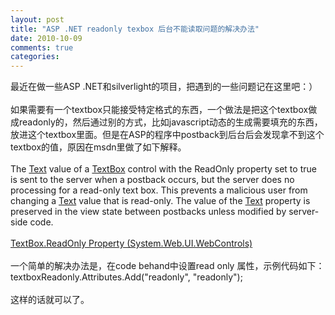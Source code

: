 ```yaml
---
layout: post
title: "ASP .NET readonly texbox 后台不能读取问题的解决办法"
date: 2010-10-09
comments: true
categories: 
---
```

最近在做一些ASP .NET和silverlight的项目，把遇到的一些问题记在这里吧：）<br /><br />如果需要有一个textbox只能接受特定格式的东西，一个做法是把这个textbox做成readonly的，然后通过别的方式，比如javascript动态的生成需要填充的东西，放进这个textbox里面。但是在ASP的程序中postback到后台后会发现拿不到这个textbox的值，原因在msdn里做了如下解释。<br /><br /><span>The <span><a id="ctl00_contentContainer_ctl44_ctl00_ctl03" href="http://msdn.microsoft.com/en-us/library/system.web.ui.webcontrols.textbox.text.aspx">Text</a></span> value of a <span><a id="ctl00_contentContainer_ctl44_ctl00_ctl04" href="http://msdn.microsoft.com/en-us/library/system.web.ui.webcontrols.textbox.aspx">TextBox</a></span> control with the <span><span class="selflink">ReadOnly</span></span> property set to <span><span class="input">true</span></span><br /> is sent to the server when a postback occurs, but the server does no <br />processing for a read-only text box. This prevents a malicious user from<br /> changing a <span><a id="ctl00_contentContainer_ctl44_ctl00_ctl05" href="http://msdn.microsoft.com/en-us/library/system.web.ui.webcontrols.textbox.text.aspx">Text</a></span> value that is read-only. The value of the <span><a id="ctl00_contentContainer_ctl44_ctl00_ctl06" href="http://msdn.microsoft.com/en-us/library/system.web.ui.webcontrols.textbox.text.aspx">Text</a></span> property is preserved in the view state between postbacks unless modified by server-side code.<br /><br /></span><a href="http://msdn.microsoft.com/en-us/library/system.web.ui.webcontrols.textbox.readonly.aspx">TextBox.ReadOnly Property (System.Web.UI.WebControls)</a><br /><br />一个简单的解决办法是，在code behand中设置read only 属性，示例代码如下：<br />textboxReadonly.Attributes.Add("readonly", "readonly");<br /><br />这样的话就可以了。<br /><blockquote></blockquote><br /><br /><div class="zemanta-pixie"><img class="zemanta-pixie-img" alt="" src="http://img.zemanta.com/pixy.gif?x-id=c32dc1d1-4c64-856f-9667-b04cb46254af" /></div>